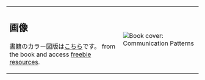<table style="border-collapse: collapse;">
 <tr>
  <td>
   <h2>画像</h2>
   <p>書籍のカラー図版は<a href="figures.md">こちら</a>です。 from the book and access <a href="freebies.html">freebie resources</a>.</p>
  </td>
  <td style="min-width: 75px; max-width: 300px">
   <image src="assets/compatcover.png" align="center" alt="Book cover: Communication Patterns" />
  </td>
 </tr>

